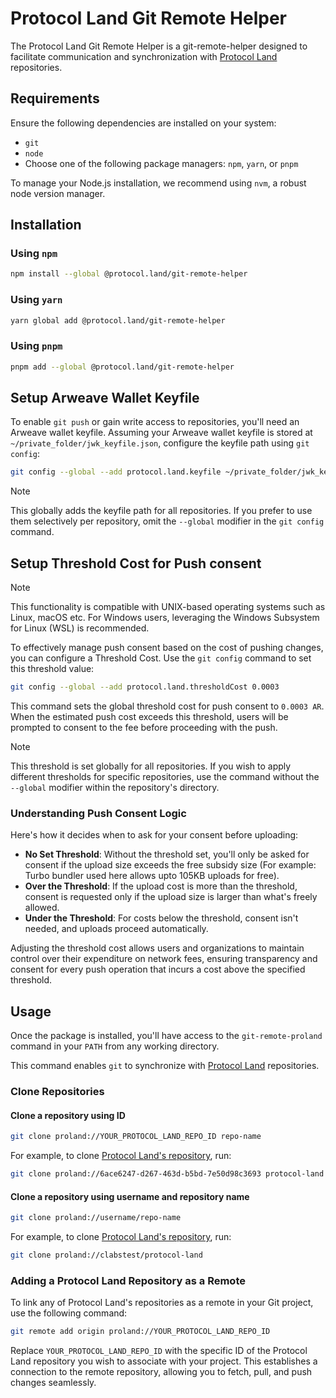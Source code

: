 # Protocol Land Git Remote Helper

The Protocol Land Git Remote Helper is a git-remote-helper designed to facilitate communication and synchronization with [Protocol Land](https://protocol.land/) repositories.

## Requirements

Ensure the following dependencies are installed on your system:

- `git`
- `node`
- Choose one of the following package managers: `npm`, `yarn`, or `pnpm`

To manage your Node.js installation, we recommend using `nvm`, a robust node version manager.

## Installation

### Using `npm`

```bash
npm install --global @protocol.land/git-remote-helper
```

### Using `yarn`

```bash
yarn global add @protocol.land/git-remote-helper
```

### Using `pnpm`

```bash
pnpm add --global @protocol.land/git-remote-helper
```

## Setup Arweave Wallet Keyfile

To enable `git push` or gain write access to repositories, you'll need an Arweave wallet keyfile. Assuming your Arweave wallet keyfile is stored at `~/private_folder/jwk_keyfile.json`, configure the keyfile path using `git config`:

```bash
git config --global --add protocol.land.keyfile ~/private_folder/jwk_keyfile.json
```

> [!Note]
> This globally adds the keyfile path for all repositories. If you prefer to use them selectively per repository, omit the `--global` modifier in the `git config` command.

## Setup Threshold Cost for Push consent

> [!Note]
> This functionality is compatible with UNIX-based operating systems such as Linux, macOS etc. For Windows users, leveraging the Windows Subsystem for Linux (WSL) is recommended.

To effectively manage push consent based on the cost of pushing changes, you can configure a Threshold Cost. Use the `git config` command to set this threshold value:

```bash
git config --global --add protocol.land.thresholdCost 0.0003
```

This command sets the global threshold cost for push consent to `0.0003 AR`. When the estimated push cost exceeds this threshold, users will be prompted to consent to the fee before proceeding with the push.

> [!Note]
> This threshold is set globally for all repositories. If you wish to apply different thresholds for specific repositories, use the command without the `--global` modifier within the repository's directory.

### Understanding Push Consent Logic

Here's how it decides when to ask for your consent before uploading:

- **No Set Threshold**: Without the threshold set, you'll only be asked for consent if the upload size exceeds the free subsidy size (For example: Turbo bundler used here allows upto 105KB uploads for free).
- **Over the Threshold**: If the upload cost is more than the threshold, consent is requested only if the upload size is larger than what's freely allowed.
- **Under the Threshold**: For costs below the threshold, consent isn't needed, and uploads proceed automatically.

Adjusting the threshold cost allows users and organizations to maintain control over their expenditure on network fees, ensuring transparency and consent for every push operation that incurs a cost above the specified threshold.

## Usage

Once the package is installed, you'll have access to the `git-remote-proland` command in your `PATH` from any working directory.

This command enables `git` to synchronize with [Protocol Land](https://protocol.land) repositories.

### Clone Repositories

#### Clone a repository using ID

```bash
git clone proland://YOUR_PROTOCOL_LAND_REPO_ID repo-name
```

For example, to clone [Protocol Land's repository](https://protocol.land/#/repository/6ace6247-d267-463d-b5bd-7e50d98c3693), run:

```bash
git clone proland://6ace6247-d267-463d-b5bd-7e50d98c3693 protocol-land
```

#### Clone a repository using username and repository name

```bash
git clone proland://username/repo-name
```

For example, to clone [Protocol Land's repository](https://protocol.land/#/repository/6ace6247-d267-463d-b5bd-7e50d98c3693), run:

```bash
git clone proland://clabstest/protocol-land
```

### Adding a Protocol Land Repository as a Remote

To link any of Protocol Land's repositories as a remote in your Git project, use the following command:

```bash
git remote add origin proland://YOUR_PROTOCOL_LAND_REPO_ID
```

Replace `YOUR_PROTOCOL_LAND_REPO_ID` with the specific ID of the Protocol Land repository you wish to associate with your project. This establishes a connection to the remote repository, allowing you to fetch, pull, and push changes seamlessly.
